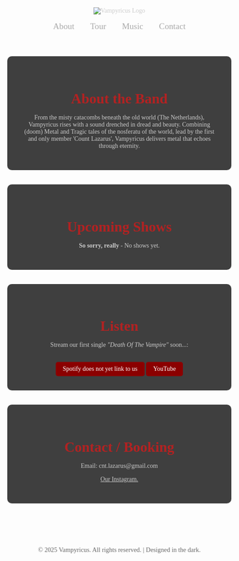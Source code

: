 <!DOCTYPE html>
<html lang="en">
<head>
  <meta charset="UTF-8" />
  <meta name="viewport" content="width=device-width, initial-scale=1.0"/>
  <title>Vampyricus - Doom Metal from the Shadows</title>
  <style>
    body {
      margin: 0;
      font-family: 'Georgia', serif;
      background: url('https://example.com/dark-forest.jpg') no-repeat center center fixed;
      background-size: cover;
      color: #ccc;
      text-align: center;
    }

    header {
      background-color: rgba(0, 0, 0, 0.8);
      padding: 2rem 0 1rem 0;
    }

    header img {
      max-width: 300px;
      height: auto;
    }

    nav {
      margin-top: 1rem;
    }

    nav a {
      margin: 0 1rem;
      color: #aaa;
      text-decoration: none;
      font-size: 1.2rem;
    }

    nav a:hover {
      color: #fff;
    }

    section {
      background-color: rgba(0, 0, 0, 0.75);
      margin: 2rem auto;
      max-width: 800px;
      padding: 2rem;
      border-radius: 10px;
    }

    h2 {
      color: #b22222;
      font-size: 2rem;
      margin-bottom: 1rem;
    }

    footer {
      margin-top: 4rem;
      padding: 2rem;
      font-size: 0.9rem;
      color: #666;
    }

    a.button {
      display: inline-block;
      margin-top: 1rem;
      padding: 0.5rem 1rem;
      background-color: #8b0000;
      color: #fff;
      text-decoration: none;
      border-radius: 5px;
    }

    a.button:hover {
      background-color: #a52a2a;
    }
  </style>
</head>
<body>

  <header>
    <img src="Logo vamp.png" alt="Vampyricus Logo" />
    <nav>
      <a href="#about" aria-label="About the band">About</a>
      <a href="#tour" aria-label="Upcoming shows">Tour</a>
      <a href="#music" aria-label="Listen to our music">Music</a>
      <a href="#contact" aria-label="Contact and booking">Contact</a>
    </nav>
  </header>

  <section id="about">
    <h2>About the Band</h2>
    <p>
      From the misty catacombs beneath the old world (The Netherlands), Vampyricus rises with a sound drenched in dread and beauty. 
      Combining (doom) Metal and Tragic tales of the nosferatu of the world, lead by the first and only member 'Count Lazarus', Vampyricus delivers metal that echoes 
      through eternity.
    </p>
  </section>

  <section id="tour">
    <h2>Upcoming Shows</h2>
    <ul style="list-style: none; padding: 0;">
      <li><strong>So sorry, really</strong> - No shows yet.</li>
    </ul>
  </section>

  <section id="music">
    <h2>Listen</h2>
    <p>Stream our first single <em>"Death Of The Vampire"</em> soon...:</p>
    <a class="button" href="https://open.spotify.com" target="_blank" aria-label="Listen on Spotify">Spotify does not yet link to us</a>
	<a class="button" href="https://www.youtube.com/@Vampyricus-band" target="_blank" aria-label="Visit Vampyricus on YouTube">YouTube</a>
  </section>

  <section id="contact">
    <h2>Contact / Booking</h2>
    <p>Email: cnt.lazarus@gmail.com </p>
    <p>
      <a href="https://www.instagram.com/vampyricus_band/" target="_blank" style="color:#ccc; text-decoration: underline;" aria-label="Visit our Instagram page">
        Our Instagram.
      </a>
    </p>
  </section>

  <footer>
    &copy; 2025 Vampyricus. All rights reserved. | Designed in the dark.
  </footer>

</body>
</html>
